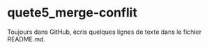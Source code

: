 # quete5_merge-conflit
Toujours dans GitHub, écris quelques lignes de texte dans le fichier README.md.
